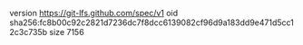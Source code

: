 version https://git-lfs.github.com/spec/v1
oid sha256:fc8b00c92c2821d7236dc7f8dcc6139082cf96d9a183dd9e471d5cc12c3c735b
size 7156
